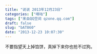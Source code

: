 ```yaml
---
title: "说说 2013年12月23日"
categories: ["嘀咕"]
tags: ["来自QQ空间 qzone.qq.com"]
draft: false
slug: "bAT860"
date: "2013-12-23 10:07:30"
---
```


不要指望天上掉馅饼，真掉下来你也抢不过狗。
